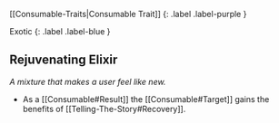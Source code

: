 
[[Consumable-Traits|Consumable Trait]]
{: .label .label-purple }

Exotic
{: .label .label-blue }

## Rejuvenating Elixir
*A mixture that makes a user feel like new.*
* As a [[Consumable#Result]] the [[Consumable#Target]] gains the benefits of [[Telling-The-Story#Recovery]].

